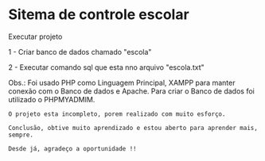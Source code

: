 # Sitema de controle escolar

Executar projeto


1 - Criar banco de dados chamado "escola"

2 - Executar comando sql que esta nno arquivo "escola.txt"

Obs.: 	Foi usado PHP como Linguagem Principal, XAMPP para manter conexão com o Banco de dados e Apache.
	Para criar o Banco de dados foi utilizado o PHPMYADMIM.



	O projeto esta incompleto, porem realizado com muito esforço.

	Conclusão, obtive muito aprendizado e estou aberto para aprender mais, sempre.

	Desde já, agradeço a oportunidade !!
